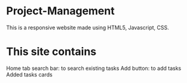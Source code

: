# Project-Management
This is a responsive website made using HTML5, Javascript, CSS. 
# This site contains
Home tab
search bar: to search existing tasks
Add button: to add tasks
Added tasks cards
